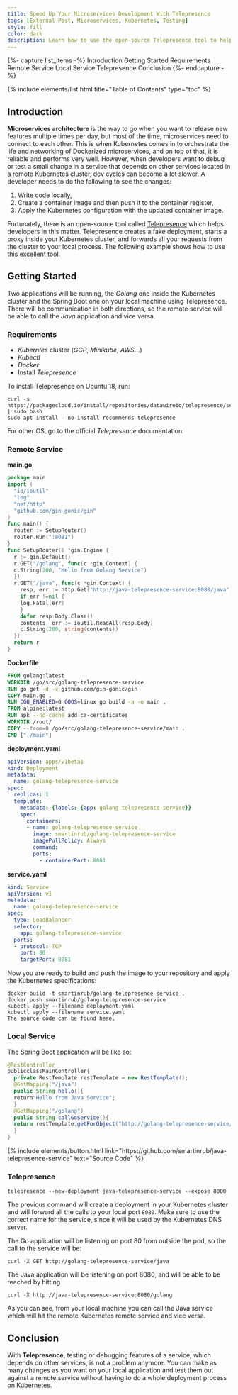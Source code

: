 ```yaml
---
title: Speed Up Your Microservices Development With Telepresence
tags: [External Post, Microservices, Kubernetes, Testing]
style: fill
color: dark
description: Learn how to use the open-source Telepresence tool to help with microservice testing.
---
```


{%- capture list_items -%}
Introduction
Getting Started
Requirements
Remote Service
Local Service
Telepresence
Conclusion
{%- endcapture -%}

{% include elements/list.html title="Table of Contents" type="toc" %}

## Introduction

**Microservices architecture** is the way to go when you want to release new features multiple times per day, but most of the time, microservices need to connect to each other. This is when Kubernetes comes in to orchestrate the life and networking of Dockerized microservices, and on top of that, it is reliable and performs very well. However, when developers want to debug or test a small change in a service that depends on other services located in a remote Kubernetes cluster, dev cycles can become a lot slower. A developer needs to do the following to see the changes:

1. Write code locally,
2. Create a container image and then push it to the container register,
3. Apply the Kubernetes configuration with the updated container image.

Fortunately, there is an open-source tool called [Telepresence](https://www.telepresence.io) which helps developers in this matter. Telepresence creates a fake deployment, starts a proxy inside your Kubernetes cluster, and forwards all your requests from the cluster to your local process. The following example shows how to use this excellent tool.

## Getting Started

Two applications will be running, the _Golang_ one inside the Kubernetes cluster and the Spring Boot one on your local machine using Telepresence. There will be communication in both directions, so the remote service will be able to call the _Java_ application and vice versa.

### Requirements
- _Kuberntes_ cluster (_GCP_, _Minikube_, _AWS_...)
- _Kubectl_
- _Docker_
- Install _Telepresence_

To install Telepresence on Ubuntu 18, run:

```shell
curl -s https://packagecloud.io/install/repositories/datawireio/telepresence/script.deb.sh | sudo bash
sudo apt install --no-install-recommends telepresence
```

For other OS, go to the official _Telepresence_ documentation.

### Remote Service

**main.go**

```go
package main
import (
  "io/ioutil"
  "log"
  "net/http"
  "github.com/gin-gonic/gin"
)
func main() {
  router := SetupRouter()
  router.Run(":8081")
}
func SetupRouter() *gin.Engine {
  r := gin.Default()
  r.GET("/golang", func(c *gin.Context) {
  c.String(200, "Hello from Golang Service")
  })
  r.GET("/java", func(c *gin.Context) {
    resp, err := http.Get("http://java-telepresence-service:8080/java")
    if err !=nil {
    log.Fatal(err)
    }
    defer resp.Body.Close()
    contents, err := ioutil.ReadAll(resp.Body)
    c.String(200, string(contents))
  })
  return r
}
```

**Dockerfile**

```Dockerfile
FROM golang:latest 
WORKDIR /go/src/golang-telepresence-service
RUN go get -d -v github.com/gin-gonic/gin
COPY main.go .
RUN CGO_ENABLED=0 GOOS=linux go build -a -o main .
FROM alpine:latest
RUN apk --no-cache add ca-certificates
WORKDIR /root/
COPY --from=0 /go/src/golang-telepresence-service/main .
CMD ["./main"]
```

**deployment.yaml**

```yaml
apiVersion: apps/v1beta1
kind: Deployment
metadata:
  name: golang-telepresence-service
spec:
  replicas: 1
  template:
    metadata: {labels: {app: golang-telepresence-service}}
    spec:
      containers:
      - name: golang-telepresence-service
        image: smartinrub/golang-telepresence-service
        imagePullPolicy: Always
        command:
        ports:
          - containerPort: 8081
```

**service.yaml**

```yaml
kind: Service
apiVersion: v1
metadata:
  name: golang-telepresence-service
spec:
  type: LoadBalancer
  selector:
    app: golang-telepresence-service
  ports:
  - protocol: TCP
    port: 80
    targetPort: 8081
```

Now you are ready to build and push the image to your repository and apply the Kubernetes specifications:

```shell
docker build -t smartinrub/golang-telepresence-service .
docker push smartinrub/golang-telepresence-service
kubectl apply --filename deployment.yaml
kubectl apply --filename service.yaml
The source code can be found here.
```

### Local Service

The Spring Boot application will be like so:

```java
@RestController
publicclassMainController{
  private RestTemplate restTemplate = new RestTemplate();
  @GetMapping("/java")
  public String hello(){
  return"Hello from Java Service";
  }
  @GetMapping("/golang")
  public String callGoService(){
  return restTemplate.getForObject("http://golang-telepresence-service/golang", String.class);
  }
}
```

<p class="text-center">
{% include elements/button.html link="https://github.com/smartinrub/java-telepresence-service" text="Source Code" %}
</p>


### Telepresence

```
telepresence --new-deployment java-telepresence-service --expose 8080
```

The previous command will create a deployment in your Kubernetes cluster and will forward all the calls to your local port `8080`. Make sure to use the correct name for the service, since it will be used by the Kubernetes DNS server.

The Go application will be listening on port 80 from outside the pod, so the call to the service will be:

```shell
curl -X GET http://golang-telepresence-service/java
```

The Java application will be listening on port 8080, and will be able to be reached by hitting

```shell
curl -X http://java-telepresence-service:8080/golang
```

As you can see, from your local machine you can call the Java service which will hit the remote Kubernetes remote service and vice versa.

## Conclusion

With **Telepresence**, testing or debugging features of a service, which depends on other services, is not a problem anymore. You can make as many changes as you want on your local application and test them out against a remote service without having to do a whole deployment process on Kubernetes.
